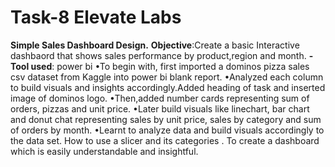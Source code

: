 # Task-8 Elevate Labs
**Simple Sales Dashboard Design.**
**Objective**:Create a basic Interactive dashbaord that shows sales performance by product,region and month.
**-Tool used**: power bi
•To begin with, first imported a dominos pizza sales csv dataset from Kaggle into power bi blank report. •Analyzed each column to build visuals and insights accordingly.Added heading of task and inserted image of dominos logo.
•Then,added number cards representing sum of orders, pizzas and unit price. •Later build visuals like linechart, bar chart and donut chat representing sales by unit price, sales by category and sum of orders by month.
•Learnt to analyze data and build visuals accordingly to the data set.
How to use a slicer and its categories . To create a dashboard which is easily understandable and insightful.

